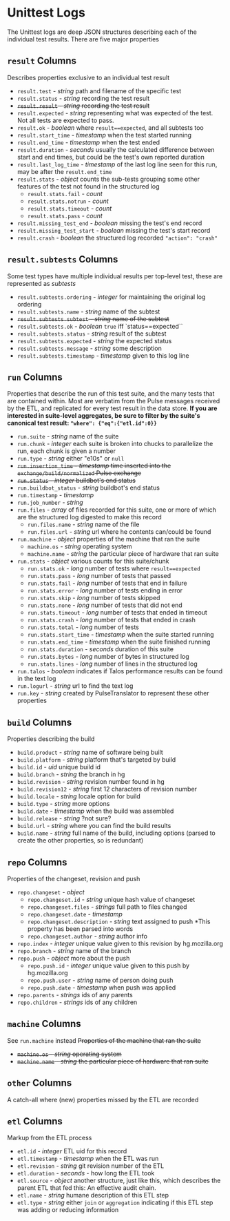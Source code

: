 
Unittest Logs
=============

The Unittest logs are deep JSON structures describing each of the individual test results.  There are five major properties

`result` Columns
----------------

Describes properties exclusive to an individual test result

* `result.test` - *string* path and filename of the specific test
* `result.status` - *string* recording the test result
* ~~`result.result` - *string* recording the test result~~
* `result.expected` - *string* representing what was expected of the test.  Not all tests are expected to pass.
* `result.ok` - *boolean* where `result==expected`, and all subtests too
* `result.start_time` -  *timestamp* when the test started running
* `result.end_time` - *timestamp* when the test ended
* `result.duration` - *seconds* usually the calculated difference between start and end times, but could be the test's own reported duration
* `result.last_log_time` - *timestamp* of the last log line seen for this run, may be after the `result.end_time`
* `result.stats` - *object* counts the sub-tests grouping some other features of the test not found in the structured log
  * `result.stats.fail` - *count*
  * `result.stats.notrun` - *count*
  * `result.stats.timeout` - *count*
  * `result.stats.pass` - *count*
* `result.missing_test_end` - *boolean* missing the test's end record
* `result.missing_test_start` - *boolean* missing the test's start record
* `result.crash` - *boolean* the structured log recorded `"action": "crash"`

`result.subtests` Columns
-------------------------

Some test types have multiple individual results per top-level test, these are represented as *subtests*

* `result.subtests.ordering` - *integer* for maintaining the original log ordering
* `result.subtests.name` - *string* name of the subtest
* ~~`result.subtests.subtest` - *string* name of the subtest~~
* `result.subtests.ok` - *boolean* `true` iff `status==expected``
* `result.subtests.status` - *string* result of the subtest
* `result.subtests.expected` - *string* the expected status
* `result.subtests.message` - *string* some description
* `result.subtests.timestamp` - *timestamp* given to this log line


`run` Columns
-------------

Properties that describe the run of this test suite, and the many tests that are contained within.  Most are verbatim from the Pulse messages received by the ETL, and replicated for every test result in the data store.  **If you are interested in suite-level aggregates, be sure to filter by the suite's canonical test result: `"where": {"eq":{"etl.id":0}}`**

* `run.suite` - *string* name of the suite
* `run.chunk` - *integer* each suite is broken into chucks to parallelize the run, each chunk is given a number
* `run.type` - *string* either "e10s" or `null`
* ~~`run.insertion_time` - *timestamp* time inserted into the `exchange/build/normalized` Pulse exchange~~
* ~~`run.status` - *integer* buildbot's end status~~
* `run.buildbot_status` - *string* buildbot's end status
* `run.timestamp` - *timestamp*
* `run.job_number` - *string*
* `run.files` - *array* of files recorded for this suite, one or more of which are the structured log digested to make this record
	* `run.files.name` - *string* name of the file
	* `run.files.url` - *string* url where he contents can/could be found
* `run.machine` - *object* properties of the machine that ran the suite
	* `machine.os` - *string* operating system
	* `machine.name` - *string* the particular piece of hardware that ran suite
* `run.stats` - *object* various counts for this suite/chunk
	* `run.stats.ok` - *long* number of tests where `result==expected`
	* `run.stats.pass` - *long* number of tests that passed
	* `run.stats.fail` - *long* number of tests that end in failure
	* `run.stats.error` - *long* number of tests ending in error
	* `run.stats.skip` - *long* number of tests skipped
	* `run.stats.none` - *long* number of tests that did not end
	* `run.stats.timeout` - *long* number of tests that ended in timeout
	* `run.stats.crash` - *long* number of tests that ended in crash
	* `run.stats.total` - *long* number of tests
	* `run.stats.start_time` - *timestamp* when the suite started running
	* `run.stats.end_time` - *timestamp* when the suite finished running
	* `run.stats.duration` - *seconds* duration of this suite
	* `run.stats.bytes` - *long* number of bytes in structured log
	* `run.stats.lines` - *long* number of lines in the structured log
* `run.talos` - *boolean* indicates if Talos performance results can be found in the text log
* `run.logurl` - *string* url to find the text log
* `run.key` - *string* created by PulseTranslator to represent these other properties

`build` Columns
---------------

Properties describing the build

* `build.product` - *string* name of software being built
* `build.platform` - *string* platform that's targeted by build
* `build.id` - *uid* unique build id
* `build.branch` - *string* the branch in hg
* `build.revision` - *string* revision number found in hg
* `build.revision12` - *string* first 12 characters of revision number
* `build.locale` - *string* locale option for build
* `build.type` - *string* more options
* `build.date` - *timestamp* when the build was assembled
* `build.release` - *string* ?not sure?
* `build.url` - *string* where you can find the build results
* `build.name` - *string* full name of the build, including options (parsed to create the other properties, so is redundant)

`repo` Columns
---------------

Properties of the changeset, revision and push

* `repo.changeset` - *object*
	* `repo.changeset.id` - *string* unique hash value of changeset
    * `repo.changeset.files` - *strings* full path to files changed
	* `repo.changeset.date` - *timestamp*
	* `repo.changeset.description` - *string* text assigned to push *This property has been parsed into words
	* `repo.changeset.author` - *string* author info
* `repo.index` - *integer* unique value given to this revision by hg.mozilla.org
* `repo.branch` - *string* name of the branch
* `repo.push` - *object* more about the push
    * `repo.push.id` - *integer* unique value given to this push by hg.mozilla.org
    * `repo.push.user` - *string* name of person doing push
    * `repo.push.date` - *timestamp* when push was applied
* `repo.parents` - *strings* ids of any parents
* `repo.children` - *strings* ids of any children


`machine` Columns
-----------------

See `run.machine` instead ~~Properties of the machine that ran the suite~~

* ~~`machine.os` - *string* operating system~~
* ~~`machine.name` - *string* the particular piece of hardware that ran suite~~

`other` Columns
---------------

A catch-all where (new) properties missed by the ETL are recorded

`etl` Columns
-------------

Markup from the ETL process

* `etl.id` - *integer* ETL uid for this record
* `etl.timestamp` - *timestamp* when the ETL was run
* `etl.revision` - *string* git revision number of the ETL
* `etl.duration` - *seconds* - how long the ETL took
* `etl.source` - *object* another structure, just like this, which describes the parent ETL that fed this:  An effective audit chain.
* `etl.name` - *string* humane description of this ETL step
* `etl.type` - *string* either `join` or `aggregation` indicating if this ETL step was adding or reducing information
